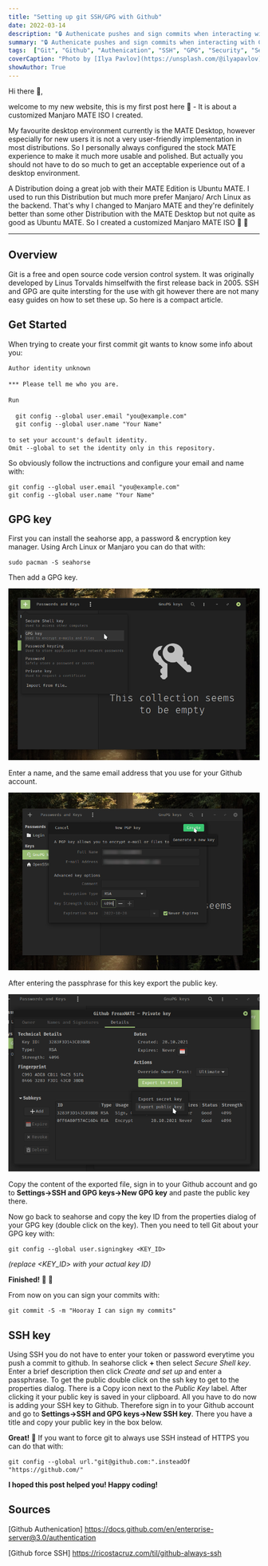 ```yaml
---
title: "Setting up git SSH/GPG with Github"
date: 2022-03-14
description: "🔒 Authenicate pushes and sign commits when interacting with Github"
summary: "🔒 Authenicate pushes and sign commits when interacting with Github"
tags:  ["Git", "Github", "Authenication", "SSH", "GPG", "Security", "Seahorse"]
coverCaption: "Photo by [Ilya Pavlov](https://unsplash.com/@ilyapavlov) on [Unsplash](https://unsplash.com/)"
showAuthor: True
---
```


Hi there 👋,

welcome to my new website, this is my first post here 🎉 - It is about a customized Manjaro MATE ISO I created.

My favourite desktop environment currently is the MATE Desktop, however especially for new users it is not a very user-friendly implementation in most distributions. So I personally always configured the stock MATE experience to make it much more usable and polished. But actually you should not have to do so much to get an acceptable experience out of a desktop environment.

A Distribution doing a great job with their MATE Edition is Ubuntu MATE. I used to run this Distribution but much more prefer Manjaro/ Arch Linux as the backend. That's why I changed to Manjaro MATE and they're definitely better than some other Distribution with the MATE Desktop but not quite as good as Ubuntu MATE. So I created a customized Manjaro MATE ISO 🎉 🎊

---

## Overview

Git is a free and open source code version control system. It was originally developed by Linus Torvalds himselfwith the first release back in 2005.
SSH and GPG are quite intersting for the use with git however there are not many easy guides on how to set these up. So here is a compact article.

## Get Started

When trying to create your first commit git wants to know some info about you:

```
Author identity unknown

*** Please tell me who you are.

Run

  git config --global user.email "you@example.com"
  git config --global user.name "Your Name"

to set your account's default identity.
Omit --global to set the identity only in this repository.

```

So obviously follow the inctructions and configure your email and name with:

```
git config --global user.email "you@example.com"
git config --global user.name "Your Name"
```

## GPG key

First you can install the seahorse app, a password & encryption key manager. Using Arch Linux or Manjaro you can do that with:

```
sudo pacman -S seahorse
```

Then add a GPG key.

![Create GPG key](img/gpg1.png)

Enter a name, and the same email address that you use for your Github account.

![Configure GPG key](img/gpg2.png)

After entering the passphrase for this key export the public key.

![Export Public key](img/gpg3.png)

Copy the content of the exported file, sign in to your Github account and go 
to **Settings->SSH and GPG keys->New GPG key** and paste the public key there.

Now go back to seahorse and copy the key ID from the properties dialog of your GPG key (double click on the key).
Then you need to tell Git about your GPG key with:

```
git config --global user.signingkey <KEY_ID>
```
*(replace \<KEY_ID> with your actual key ID)*

**Finished!** 💪 🎊 

From now on you can sign your commits with:

```
git commit -S -m "Hooray I can sign my commits"
```

## SSH key

Using SSH you do not have to enter your token or password everytime you push a commit to github.
In seahorse click **+** then select *Secure Shell key*. Enter a brief description then click *Create and set up* and enter a passphrase.
To get the public double click on the ssh key to get to the properties dialog.
There is a Copy icon next to the *Public Key* label. After clicking it your public key is saved in your clipboard.
All you have to do now is adding your SSH key to Github.
Therefore sign in to your Github account and go to **Settings->SSH and GPG keys->New SSH key**.
There you have a title and copy your public key in the box below.

**Great!** 🎉 If you want to force git to always use SSH instead of HTTPS you can do that with:

```
git config --global url."git@github.com:".insteadOf "https://github.com/"
```

**I hoped this post helped you! Happy coding!**

## Sources

[Github Authenication] https://docs.github.com/en/enterprise-server@3.0/authentication

[Github force SSH] https://ricostacruz.com/til/github-always-ssh


